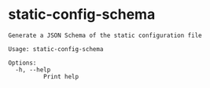 # static-config-schema

```
Generate a JSON Schema of the static configuration file

Usage: static-config-schema

Options:
  -h, --help
          Print help

```